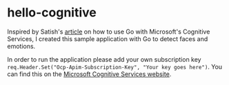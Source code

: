 # hello-cognitive

Inspired by Satish's [article](https://medium.com/@IndianGuru/using-go-with-microsofts-face-api-64b953a6c42d) on how to use Go with Microsoft's Cognitive Services, I created this sample application with Go to detect faces and emotions. 

In order to run the application please add your own subscription key `req.Header.Set("Ocp-Apim-Subscription-Key", "Your key goes here")`. You can find this on the [Microsoft Cognitive Services website](https://www.microsoft.com/cognitive-services/). 
